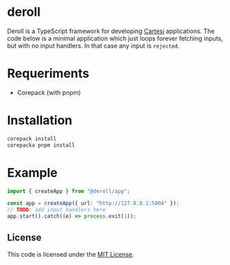 # deroll

Deroll is a TypeScript framework for developing [Cartesi](https://cartesi.io) applications.
The code below is a minimal application which just loops forever fetching inputs, but with no input handlers. In that case any input is `rejected`.


# Requeriments
- Corepack (with pnpm)


# Installation
```sh
corepack install
corepacka pnpm install
```


# Example

```typescript
import { createApp } from "@deroll/app";

const app = createApp({ url: "http://127.0.0.1:5004" });
// TODO: add input handlers here
app.start().catch((e) => process.exit(1));
```

## License

This code is licensed under the [MIT License](./LICENSE).
